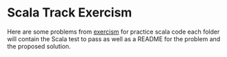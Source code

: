 # Scala Track Exercism

Here are some problems from [exercism](https://exercism.io/my/tracks/scala) for practice scala code
each folder will contain the Scala test to pass as well as a README for the problem and the proposed solution.
